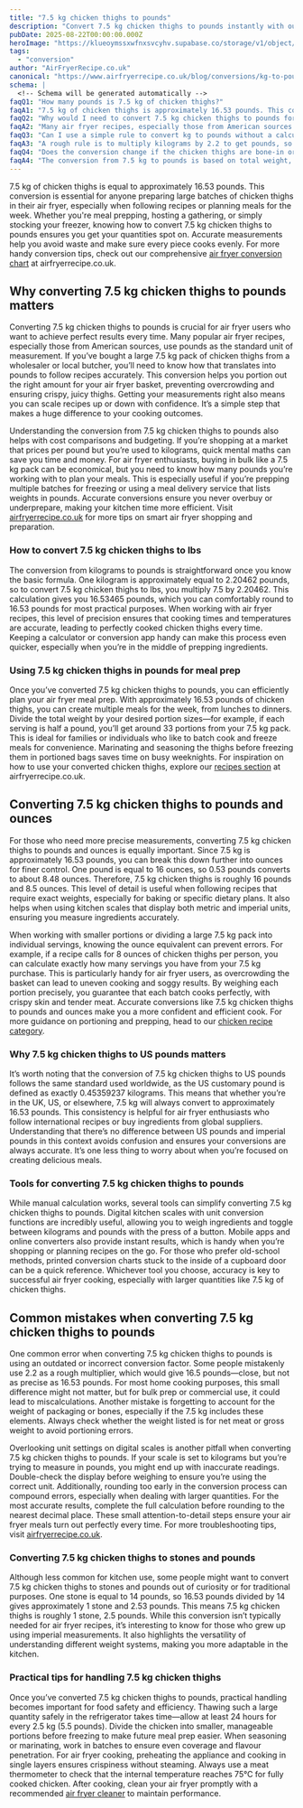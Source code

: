 ```yaml
---
title: "7.5 kg chicken thighs to pounds"
description: "Convert 7.5 kg chicken thighs to pounds instantly with our easy guide. Perfect for air fryer meal prep and portion planning."
pubDate: 2025-08-22T00:00:00.000Z
heroImage: "https://klueoymssxwfnxsvcyhv.supabase.co/storage/v1/object/public/Shmucket/7-5-kg-chicken-thighs-to-pounds.webp"
tags:
  - "conversion"
author: "AirFryerRecipe.co.uk"
canonical: "https://www.airfryerrecipe.co.uk/blog/conversions/kg-to-pounds/7-5-kg-chicken-thighs-to-pounds"
schema: |
  <!-- Schema will be generated automatically -->
faqQ1: "How many pounds is 7.5 kg of chicken thighs?"
faqA1: "7.5 kg of chicken thighs is approximately 16.53 pounds. This conversion uses the standard factor where 1 kilogram equals about 2.20462 pounds. It’s a handy measurement for air fryer users dealing with larger batches or following recipes that use imperial units."
faqQ2: "Why would I need to convert 7.5 kg chicken thighs to pounds for air frying?"
faqA2: "Many air fryer recipes, especially those from American sources or popular cookbooks, list ingredients in pounds rather than kilograms. Converting 7.5 kg to pounds helps you portion correctly, avoid overcrowding the basket, and ensure even cooking. It also makes meal planning and cost calculations easier when buying in bulk."
faqQ3: "Can I use a simple rule to convert kg to pounds without a calculator?"
faqA3: "A rough rule is to multiply kilograms by 2.2 to get pounds, so 7.5 kg would be about 16.5 pounds. While this is close enough for most home cooking, for precision—especially with larger quantities—using the exact factor (2.20462) is better. Digital scales or conversion apps can help avoid errors."
faqQ4: "Does the conversion change if the chicken thighs are bone-in or boneless?"
faqA4: "The conversion from 7.5 kg to pounds is based on total weight, regardless of whether the thighs are bone-in or boneless. However, bone-in thighs will yield less actual meat per pound, so adjust your portions accordingly if a recipe specifies boneless. Always consider net meat weight when planning servings."
---
```

<p>7.5 kg of chicken thighs is equal to approximately 16.53 pounds. This conversion is essential for anyone preparing large batches of chicken thighs in their air fryer, especially when following recipes or planning meals for the week. Whether you're meal prepping, hosting a gathering, or simply stocking your freezer, knowing how to convert 7.5 kg chicken thighs to pounds ensures you get your quantities spot on. Accurate measurements help you avoid waste and make sure every piece cooks evenly. For more handy conversion tips, check out our comprehensive <a href="https://www.airfryerrecipe.co.uk/air-fryer-conversion-chart">air fryer conversion chart</a> at airfryerrecipe.co.uk.</p>

<h2>Why converting 7.5 kg chicken thighs to pounds matters</h2>
<p>Converting 7.5 kg chicken thighs to pounds is crucial for air fryer users who want to achieve perfect results every time. Many popular air fryer recipes, especially those from American sources, use pounds as the standard unit of measurement. If you’ve bought a large 7.5 kg pack of chicken thighs from a wholesaler or local butcher, you’ll need to know how that translates into pounds to follow recipes accurately. This conversion helps you portion out the right amount for your air fryer basket, preventing overcrowding and ensuring crispy, juicy thighs. Getting your measurements right also means you can scale recipes up or down with confidence. It’s a simple step that makes a huge difference to your cooking outcomes.</p>

<p>Understanding the conversion from 7.5 kg chicken thighs to pounds also helps with cost comparisons and budgeting. If you’re shopping at a market that prices per pound but you’re used to kilograms, quick mental maths can save you time and money. For air fryer enthusiasts, buying in bulk like a 7.5 kg pack can be economical, but you need to know how many pounds you’re working with to plan your meals. This is especially useful if you’re prepping multiple batches for freezing or using a meal delivery service that lists weights in pounds. Accurate conversions ensure you never overbuy or underprepare, making your kitchen time more efficient. Visit <a href="https://www.airfryerrecipe.co.uk">airfryerrecipe.co.uk</a> for more tips on smart air fryer shopping and preparation.</p>

<h3>How to convert 7.5 kg chicken thighs to lbs</h3>
<p>The conversion from kilograms to pounds is straightforward once you know the basic formula. One kilogram is approximately equal to 2.20462 pounds, so to convert 7.5 kg chicken thighs to lbs, you multiply 7.5 by 2.20462. This calculation gives you 16.53465 pounds, which you can comfortably round to 16.53 pounds for most practical purposes. When working with air fryer recipes, this level of precision ensures that cooking times and temperatures are accurate, leading to perfectly cooked chicken thighs every time. Keeping a calculator or conversion app handy can make this process even quicker, especially when you’re in the middle of prepping ingredients.</p>

<h3>Using 7.5 kg chicken thighs in pounds for meal prep</h3>
<p>Once you’ve converted 7.5 kg chicken thighs to pounds, you can efficiently plan your air fryer meal prep. With approximately 16.53 pounds of chicken thighs, you can create multiple meals for the week, from lunches to dinners. Divide the total weight by your desired portion sizes—for example, if each serving is half a pound, you’ll get around 33 portions from your 7.5 kg pack. This is ideal for families or individuals who like to batch cook and freeze meals for convenience. Marinating and seasoning the thighs before freezing them in portioned bags saves time on busy weeknights. For inspiration on how to use your converted chicken thighs, explore our <a href="https://www.airfryerrecipe.co.uk/recipes">recipes section</a> at airfryerrecipe.co.uk.</p>

<h2>Converting 7.5 kg chicken thighs to pounds and ounces</h2>
<p>For those who need more precise measurements, converting 7.5 kg chicken thighs to pounds and ounces is equally important. Since 7.5 kg is approximately 16.53 pounds, you can break this down further into ounces for finer control. One pound is equal to 16 ounces, so 0.53 pounds converts to about 8.48 ounces. Therefore, 7.5 kg chicken thighs is roughly 16 pounds and 8.5 ounces. This level of detail is useful when following recipes that require exact weights, especially for baking or specific dietary plans. It also helps when using kitchen scales that display both metric and imperial units, ensuring you measure ingredients accurately.</p>

<p>When working with smaller portions or dividing a large 7.5 kg pack into individual servings, knowing the ounce equivalent can prevent errors. For example, if a recipe calls for 8 ounces of chicken thighs per person, you can calculate exactly how many servings you have from your 7.5 kg purchase. This is particularly handy for air fryer users, as overcrowding the basket can lead to uneven cooking and soggy results. By weighing each portion precisely, you guarantee that each batch cooks perfectly, with crispy skin and tender meat. Accurate conversions like 7.5 kg chicken thighs to pounds and ounces make you a more confident and efficient cook. For more guidance on portioning and prepping, head to our <a href="https://www.airfryerrecipe.co.uk/recipe-category/chicken">chicken recipe category</a>.</p>

<h3>Why 7.5 kg chicken thighs to US pounds matters</h3>
<p>It’s worth noting that the conversion of 7.5 kg chicken thighs to US pounds follows the same standard used worldwide, as the US customary pound is defined as exactly 0.45359237 kilograms. This means that whether you’re in the UK, US, or elsewhere, 7.5 kg will always convert to approximately 16.53 pounds. This consistency is helpful for air fryer enthusiasts who follow international recipes or buy ingredients from global suppliers. Understanding that there’s no difference between US pounds and imperial pounds in this context avoids confusion and ensures your conversions are always accurate. It’s one less thing to worry about when you’re focused on creating delicious meals.</p>

<h3>Tools for converting 7.5 kg chicken thighs to pounds</h3>
<p>While manual calculation works, several tools can simplify converting 7.5 kg chicken thighs to pounds. Digital kitchen scales with unit conversion functions are incredibly useful, allowing you to weigh ingredients and toggle between kilograms and pounds with the press of a button. Mobile apps and online converters also provide instant results, which is handy when you’re shopping or planning recipes on the go. For those who prefer old-school methods, printed conversion charts stuck to the inside of a cupboard door can be a quick reference. Whichever tool you choose, accuracy is key to successful air fryer cooking, especially with larger quantities like 7.5 kg of chicken thighs.</p>

<h2>Common mistakes when converting 7.5 kg chicken thighs to pounds</h2>
<p>One common error when converting 7.5 kg chicken thighs to pounds is using an outdated or incorrect conversion factor. Some people mistakenly use 2.2 as a rough multiplier, which would give 16.5 pounds—close, but not as precise as 16.53 pounds. For most home cooking purposes, this small difference might not matter, but for bulk prep or commercial use, it could lead to miscalculations. Another mistake is forgetting to account for the weight of packaging or bones, especially if the 7.5 kg includes these elements. Always check whether the weight listed is for net meat or gross weight to avoid portioning errors.</p>

<p>Overlooking unit settings on digital scales is another pitfall when converting 7.5 kg chicken thighs to pounds. If your scale is set to kilograms but you’re trying to measure in pounds, you might end up with inaccurate readings. Double-check the display before weighing to ensure you’re using the correct unit. Additionally, rounding too early in the conversion process can compound errors, especially when dealing with larger quantities. For the most accurate results, complete the full calculation before rounding to the nearest decimal place. These small attention-to-detail steps ensure your air fryer meals turn out perfectly every time. For more troubleshooting tips, visit <a href="https://www.airfryerrecipe.co.uk">airfryerrecipe.co.uk</a>.</p>

<h3>Converting 7.5 kg chicken thighs to stones and pounds</h3>
<p>Although less common for kitchen use, some people might want to convert 7.5 kg chicken thighs to stones and pounds out of curiosity or for traditional purposes. One stone is equal to 14 pounds, so 16.53 pounds divided by 14 gives approximately 1 stone and 2.53 pounds. This means 7.5 kg chicken thighs is roughly 1 stone, 2.5 pounds. While this conversion isn’t typically needed for air fryer recipes, it’s interesting to know for those who grew up using imperial measurements. It also highlights the versatility of understanding different weight systems, making you more adaptable in the kitchen.</p>

<h3>Practical tips for handling 7.5 kg chicken thighs</h3>
<p>Once you’ve converted 7.5 kg chicken thighs to pounds, practical handling becomes important for food safety and efficiency. Thawing such a large quantity safely in the refrigerator takes time—allow at least 24 hours for every 2.5 kg (5.5 pounds). Divide the chicken into smaller, manageable portions before freezing to make future meal prep easier. When seasoning or marinating, work in batches to ensure even coverage and flavour penetration. For air fryer cooking, preheating the appliance and cooking in single layers ensures crispiness without steaming. Always use a meat thermometer to check that the internal temperature reaches 75°C for fully cooked chicken. After cooking, clean your air fryer promptly with a recommended <a href="https://www.airfryerrecipe.co.uk/air-fryer-cleaner">air fryer cleaner</a> to maintain performance.</p>

